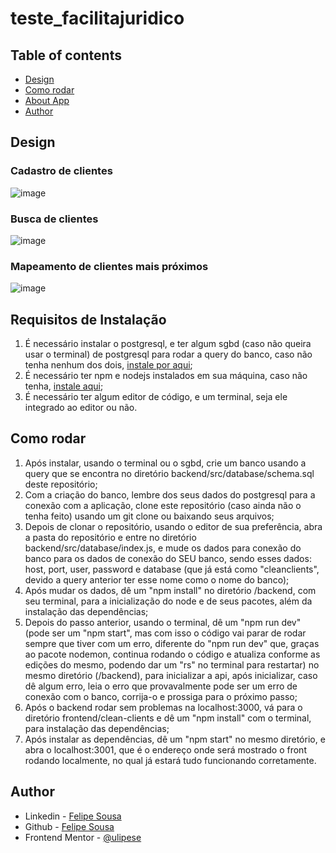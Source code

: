 # teste_facilitajuridico

## Table of contents
- [Design](#design) 
- [Como rodar](#como-rodar)
- [About App](#my-process)
- [Author](#author)

## Design
  ### Cadastro de clientes
  ![image](https://github.com/ulipese/teste_facilitajuridico/assets/70922407/ca7d93e0-cd30-4b94-a59b-a8c7b9e3f757)
  ### Busca de clientes
  ![image](https://github.com/ulipese/teste_facilitajuridico/assets/70922407/d0f5bf76-7d03-439b-acd7-8d47a6d604c4)
  ### Mapeamento de clientes mais próximos
  ![image](https://github.com/ulipese/teste_facilitajuridico/assets/70922407/fa963091-348b-4e38-8473-ce931ae1fc70)

## Requisitos de Instalação
  1. É necessário instalar o postgresql, e ter algum sgbd (caso não queira usar o terminal) de postgresql para rodar a query do banco, caso não tenha nenhum dos dois, [instale por aqui](https://www.postgresql.org/download/);
  2. É necessário ter npm e nodejs instalados em sua máquina, caso não tenha, [instale aqui](https://nodejs.org/en/download);
  3. É necessário ter algum editor de código, e um terminal, seja ele integrado ao editor ou não.

## Como rodar
  1. Após instalar, usando o terminal ou o sgbd, crie um banco usando a query que se encontra no diretório backend/src/database/schema.sql deste repositório;
  2. Com a criação do banco, lembre dos seus dados do postgresql para a conexão com a aplicação, clone este repositório (caso ainda não o tenha feito) usando um git clone ou baixando seus arquivos;
  3. Depois de clonar o repositório, usando o editor de sua preferência, abra a pasta do repositório e entre no diretório backend/src/database/index.js, e mude os dados para conexão do banco para os dados de conexão do SEU banco, sendo esses dados: host, port, user, password e database (que já está como "cleanclients", devido a query anterior ter esse nome como o nome do banco);
  4. Após mudar os dados, dê um "npm install" no diretório /backend, com seu terminal, para a inicialização do node e de seus pacotes, além da instalação das dependências;
  5. Depois do passo anterior, usando o terminal, dê um "npm run dev" (pode ser um "npm start", mas com isso o código vai parar de rodar sempre que tiver com um erro, diferente do "npm run dev" que, graças ao pacote nodemon, continua rodando o código e atualiza conforme as edições do mesmo, podendo dar um "rs" no terminal para restartar) no mesmo diretório (/backend), para inicializar a api, após inicializar, caso dê algum erro, leia o erro que provavalmente pode ser um erro de conexão com o banco, corrija-o e prossiga para o próximo passo;
  6. Após o backend rodar sem problemas na localhost:3000, vá para o diretório frontend/clean-clients e dê um "npm install" com o terminal, para instalação das dependências;
  7. Após instalar as dependências, dê um "npm start" no mesmo diretório, e abra o localhost:3001, que é o endereço onde será mostrado o front rodando localmente, no qual já estará tudo funcionando corretamente.
     
## Author
- Linkedin - [Felipe Sousa](https://www.linkedin.com/in/ulipese)
- Github - [Felipe Sousa](https://www.github.com/ulipese)
- Frontend Mentor - [@ulipese](https://www.frontendmentor.io/profile/ulipese)
